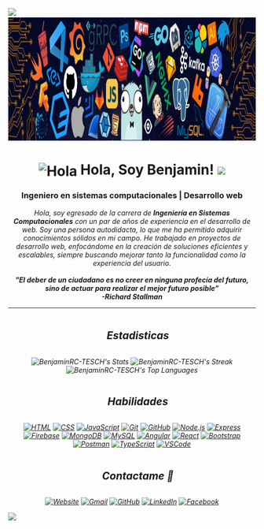 <img src="https://user-images.githubusercontent.com/73097560/115834477-dbab4500-a447-11eb-908a-139a6edaec5c.gif">


<!-- -----------------------------------Tittle------------------------------------------>
<div align="center">
  <!-- Banner Image -->
  <img src="https://raw.githubusercontent.com/KevinPatel04/KevinPatel04/master/header.png" 
  alt="Banner Image" style="width: 100%; max-width: 1000px; height: 250px;"">

  <!-- Title with waving hand GIF -->
  <h1><img alt="Hola" height="35px" width="35px" align="center" src="https://c.tenor.com/fYg91qBpDdgAAAAi/bongo-cat-transparent.gif"></img> 
    <b>Hola, Soy Benjamin!</b> 
  <img src="https://media.giphy.com/media/hvRJCLFzcasrR4ia7z/giphy.gif" width="35"></h1>
</div>
<!-- -----------------------------------Tittle------------------------------------------>



<!-- -----------------------------------Carreer------------------------------------------>
<h3 align="center">Ingeniero en sistemas computacionales | Desarrollo web</h3>

<p align="center">
  <em>
    Hola, soy egresado de la carrera de <b>Ingeniería en Sistemas Computacionales</b> con un par de años de experiencia en el desarrollo de web.
    Soy una persona autodidacta, lo que me ha permitido adquirir conocimientos sólidos en mi campo. He trabajado en proyectos de desarrollo web, enfocándome en la creación de soluciones eficientes y escalables, siempre buscando mejorar tanto la funcionalidad como la experiencia del usuario.
  <br>
    <br>
  <b><i align="center">"El deber de un ciudadano es no creer en ninguna profecía del futuro, sino de actuar para realizar el mejor futuro posible” <br> -Richard Stallman</i></b> 
</p>
<!-- -----------------------------------Carreer------------------------------------------>


--------------------------------------------
<!-- -----------------------------------STATS------------------------------------------>
<div id="user-content-toc">
  <ul align="center">
    <summary><h2 style="display: inline-block">Estadisticas</h2></summary>
  </ul>
</div>



<div align="center">

![BenjaminRC-TESCH's Stats](https://github-readme-stats.vercel.app/api?username=BenjaminRC-TESCH&theme=dracula&show_icons=true&hide_border=true&count_private=true)
![BenjaminRC-TESCH's Streak](https://github-readme-streak-stats.herokuapp.com/?user=BenjaminRC-TESCH&theme=dracula&hide_border=true)
![BenjaminRC-TESCH's Top Languages](https://github-readme-stats.vercel.app/api/top-langs/?username=BenjaminRC-TESCH&theme=dracula&show_icons=true&hide_border=true&layout=compact)

</div>


<!-- -----------------------------------STATS------------------------------------------>


<!-- -----------------------------------Skills------------------------------------------>
<div id="user-content-toc">
  <ul align="center">
    <summary><h2 style="display: inline-block">Habilidades</h2></summary>
  </ul>
</div>
<p align="center">
  <a href="https://skillicons.dev"><img src="https://skillicons.dev/icons?i=html" alt="HTML" /></a>
  <a href="https://skillicons.dev"><img src="https://skillicons.dev/icons?i=css" alt="CSS" /></a>
  <a href="https://skillicons.dev"><img src="https://skillicons.dev/icons?i=js" alt="JavaScript" /></a>
  <a href="https://skillicons.dev"><img src="https://skillicons.dev/icons?i=git" alt="Git" /></a>
  <a href="https://skillicons.dev"><img src="https://skillicons.dev/icons?i=github" alt="GitHub" /></a>
  <a href="https://skillicons.dev"><img src="https://skillicons.dev/icons?i=nodejs" alt="Node.js" /></a>
  <a href="https://skillicons.dev"><img src="https://skillicons.dev/icons?i=express" alt="Express" /></a>
  <a href="https://skillicons.dev"><img src="https://skillicons.dev/icons?i=firebase" alt="Firebase" /></a>
  <a href="https://skillicons.dev"><img src="https://skillicons.dev/icons?i=mongodb" alt="MongoDB" /></a>
  <a href="https://skillicons.dev"><img src="https://skillicons.dev/icons?i=mysql" alt="MySQL" /></a>
  <a href="https://skillicons.dev"><img src="https://skillicons.dev/icons?i=angular" alt="Angular" /></a>
  <a href="https://skillicons.dev"><img src="https://skillicons.dev/icons?i=react" alt="React" /></a>
  <a href="https://skillicons.dev"><img src="https://skillicons.dev/icons?i=bootstrap" alt="Bootstrap" /></a>
  <a href="https://skillicons.dev"><img src="https://skillicons.dev/icons?i=postman" alt="Postman" /></a>
  <a href="https://skillicons.dev"><img src="https://skillicons.dev/icons?i=ts" alt="TypeScript" /></a>
  <a href="https://skillicons.dev"><img src="https://skillicons.dev/icons?i=vscode" alt="VSCode" /></a>
</p>
<!-- -----------------------------------Skills------------------------------------------>




<!-- -----------------------------------Contact------------------------------------------>
<div id="user-content-toc">
  <ul align="center">
    <summary><h2 style="display: inline-block">Contactame 🤝</h2></summary>
  </ul>
</div>

<p align="center">
  <a href="https://benjaminrc.netlify.app/"><img src="https://img.icons8.com/bubbles/50/000000/web.png" alt="Website"/></a>
	<a href="mailto:benj.ray.cor.15@gmail.com"><img src="https://img.icons8.com/bubbles/50/000000/gmail.png" alt="Gmail"/></a>
	<a href="https://github.com/BenjaminRC-TESCH"><img src="https://img.icons8.com/bubbles/50/000000/github.png" alt="GitHub"/></a>
	<a href="https://www.linkedin.com/in/benjamin-rayon-corona/"><img src="https://img.icons8.com/bubbles/50/000000/linkedin.png" alt="LinkedIn"/></a>
	<a href="[https://www.facebook.com/candida.noronha.77](https://www.facebook.com/ajneb.rayon/)"><img src="https://img.icons8.com/bubbles/50/000000/facebook-new.png" alt="Facebook"/></a>
</p>

<!-- -----------------------------------Contact------------------------------------------>

  







<img src="https://user-images.githubusercontent.com/73097560/115834477-dbab4500-a447-11eb-908a-139a6edaec5c.gif">
